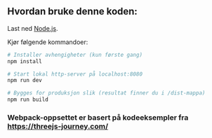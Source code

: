 ## Hvordan bruke denne koden:
Last ned [Node.js](https://nodejs.org/en/download/).

Kjør følgende kommandoer:

``` bash
# Installer avhengigheter (kun første gang)
npm install

# Start lokal http-server på localhost:8080
npm run dev

# Bygges for produksjon slik (resultat finner du i /dist-mappa)
npm run build
```
### Webpack-oppsettet er basert på kodeeksempler fra https://threejs-journey.com/
